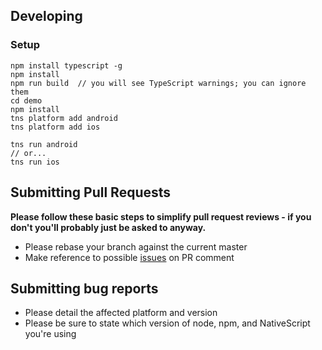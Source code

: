 ## Developing

### Setup

```
npm install typescript -g
npm install
npm run build  // you will see TypeScript warnings; you can ignore them
cd demo
npm install
tns platform add android
tns platform add ios

tns run android
// or...
tns run ios
```

## Submitting Pull Requests

**Please follow these basic steps to simplify pull request reviews - if you don't you'll probably just be asked to anyway.**

* Please rebase your branch against the current master
* Make reference to possible [issues](https://github.com/bradmartin/nativescript-cardview/issues) on PR comment

## Submitting bug reports

* Please detail the affected platform and version
* Please be sure to state which version of node, npm, and NativeScript you're using